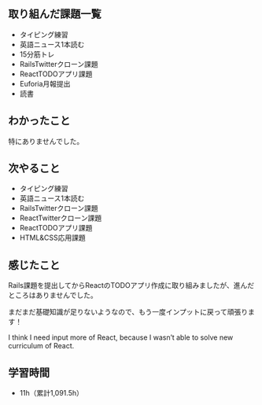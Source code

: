 ## 取り組んだ課題一覧
- タイピング練習
- 英語ニュース1本読む
- 15分筋トレ
- RailsTwitterクローン課題
- ReactTODOアプリ課題
- Euforia月報提出
- 読書
## わかったこと
特にありませんでした。
## 次やること
- タイピング練習
- 英語ニュース1本読む
- RailsTwitterクローン課題
- ReactTwitterクローン課題
- ReactTODOアプリ課題
- HTML&CSS応用課題
## 感じたこと
Rails課題を提出してからReactのTODOアプリ作成に取り組みましたが、進んだところはありませんでした。

まだまだ基礎知識が足りないようなので、もう一度インプットに戻って頑張ります！

I think I need input more of React, because I wasn’t able to solve new curriculum of React.

## 学習時間
- 11h（累計1,091.5h）
